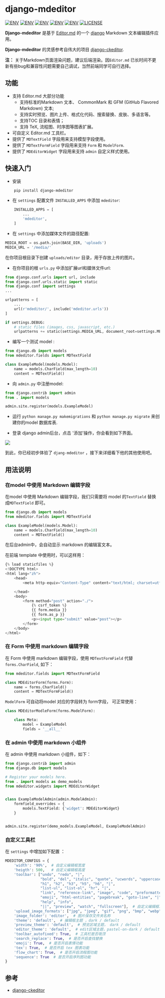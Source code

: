 
# django-mdeditor


[![ENV](https://img.shields.io/badge/release-v0.1.14-blue.svg)](https://github.com/pylixm/django-mdeditor)
[![ENV](https://img.shields.io/badge/中文文档-v0.1.14-blue.svg)](./README_CN.md)
[![ENV](https://img.shields.io/badge/gitter-v0.1.14-blue.svg)](https://gitter.im/django-mdeditor/Lobby)
[![ENV](https://img.shields.io/badge/python-2.x/3.x-green.svg)](https://github.com/pylixm/django-mdeditor)
[![ENV](https://img.shields.io/badge/django-1.7+-green.svg)](https://github.com/pylixm/django-mdeditor)
[![LICENSE](https://img.shields.io/badge/license-GPL3.0-green.svg)](https://github.com/pylixm/django-mdeditor/master/LICENSE.txt)


**Django-mdeditor** 是基于 [Editor.md](https://github.com/pandao/editor.md) 的一个 [django](djangoproject.com) Markdown 文本编辑插件应用。

**Django-mdeditor** 的灵感参考自伟大的项目 [django-ckeditor](https://github.com/django-ckeditor/django-ckeditor).

**注：** 关于Markdown页面渲染问题，建议后端渲染。因`Editor.md` 已长时间不更新有些bug和兼容性问题需要自己调试，当然前端同学可自行选择。

## 功能

- 支持 Editor.md 大部分功能 
    - 支持标准的Markdown 文本、 CommonMark 和 GFM (GitHub Flavored Markdown) 文本;
    - 支持实时预览、图片上传、格式化代码、搜索替换、皮肤、多语言等。
    - 支持TOC 目录和表情；
    - 支持 TeX, 流程图、时序图等图表扩展。
- 可自定义 Editor.md 工具栏。 
- 提供了 `MDTextField` 字段用来支持模型字段使用。
- 提供了 `MDTextFormField` 字段用来支持 `Form` 和 `ModelForm`.
- 提供了 `MDEditorWidget` 字段用来支持 `admin` 自定义样式使用。


## 快速入门

- 安装
```bash
    pip install django-mdeditor
```

- 在 `settings` 配置文件 `INSTALLED_APPS` 中添加 `mdeditor`:
```python
    INSTALLED_APPS = [
        ...
        'mdeditor',
    ]
```

- 在 `settings` 中添加媒体文件的路径配置:
```python
MEDIA_ROOT = os.path.join(BASE_DIR, 'uploads')
MEDIA_URL = '/media/'

```
在你项目根目录下创建 `uploads/editor` 目录，用于存放上传的图片。  

- 在你项目的根 `urls.py` 中添加扩展url和媒体文件url:
```python
from django.conf.urls import url, include
from django.conf.urls.static import static
from django.conf import settings
...

urlpatterns = [
    ...
    url(r'mdeditor/', include('mdeditor.urls'))
]

if settings.DEBUG:
    # static files (images, css, javascript, etc.)
    urlpatterns += static(settings.MEDIA_URL, document_root=settings.MEDIA_ROOT)

```

- 编写一个测试 model :
```python
from django.db import models
from mdeditor.fields import MDTextField

class ExampleModel(models.Model):
    name = models.CharField(max_length=10)
    content = MDTextField()
```

- 向 `admin.py` 中注册model:
```python
from django.contrib import admin
from . import models

admin.site.register(models.ExampleModel)

```

- 运行 `python manage.py makemigrations` 和 `python manage.py migrate` 来创建你的model 数据库表.

- 登录 django admin后台，点击 '添加'操作，你会看到如下界面。 

![](/screenshot/admin-example.png)

到此，你已经初步体验了 `djang-mdeditor` ，接下来详细看下他的其他使用吧。

## 用法说明

### 在model 中使用 Markdown 编辑字段

在model 中使用 Markdown 编辑字段，我们只需要将 model 的`TextField` 替换成`MDTextField` 即可。

```python
from django.db import models
from mdeditor.fields import MDTextField

class ExampleModel(models.Model):
    name = models.CharField(max_length=10)
    content = MDTextField()
```

在后台admin中，会自动显示 markdown 的编辑富文本。

在前端 template 中使用时，可以这样用：
```python
{% load staticfiles %}
<!DOCTYPE html>
<html lang="zh">
    <head>
        <meta http-equiv="Content-Type" content="text/html; charset=utf-8" />

    </head>
    <body>
        <form method="post" action="./">
            {% csrf_token %}
            {{ form.media }}
            {{ form.as_p }}
            <p><input type="submit" value="post"></p>
        </form>
    </body>
</html>

```

### 在 Form 中使用 markdown 编辑字段

在 Form 中使用 markdown 编辑字段，使用 `MDTextFormField` 代替 `forms.CharField`, 如下：
```python
from mdeditor.fields import MDTextFormField

class MDEditorForm(forms.Form):
    name = forms.CharField()
    content = MDTextFormField()
```

`ModelForm` 可自动将model 对应的字段转为 form字段， 可正常使用：
```python
class MDEditorModleForm(forms.ModelForm):

    class Meta:
        model = ExampleModel
        fields = '__all__'
``` 

### 在 admin 中使用 markdown 小组件

在 admin 中使用 markdown 小组件，如下：
```python
from django.contrib import admin
from django.db import models

# Register your models here.
from . import models as demo_models
from mdeditor.widgets import MDEditorWidget


class ExampleModelAdmin(admin.ModelAdmin):
    formfield_overrides = {
        models.TextField: {'widget': MDEditorWidget}
    }


admin.site.register(demo_models.ExampleModel, ExampleModelAdmin)
```

### 自定义工具栏

在 `settings` 中增加如下配置 ：
```python
MDEDITOR_CONFIGS = {
    'width': '90%',  # 自定义编辑框宽度
    'heigth': 500,   # 自定义编辑框高度
    'toolbar': ["undo", "redo", "|",
                "bold", "del", "italic", "quote", "ucwords", "uppercase", "lowercase", "|",
                "h1", "h2", "h3", "h5", "h6", "|",
                "list-ul", "list-ol", "hr", "|",
                "link", "reference-link", "image", "code", "preformatted-text", "code-block", "table", "datetime",
                "emoji", "html-entities", "pagebreak", "goto-line", "|",
                "help", "info",
                "||", "preview", "watch", "fullscreen"],  # 自定义编辑框工具栏
    'upload_image_formats': ["jpg", "jpeg", "gif", "png", "bmp", "webp"],  # 图片上传格式类型
    'image_folder': 'editor',  # 图片保存文件夹名称
    'theme': 'default',  # 编辑框主题 ，dark / default
    'preview_theme': 'default',  # 预览区域主题， dark / default
    'editor_theme': 'default',  # edit区域主题，pastel-on-dark / default
    'toolbar_autofixed': True,  # 工具栏是否吸顶
    'search_replace': True,  # 是否开启查找替换
    'emoji': True,  # 是否开启表情功能
    'tex': True,  # 是否开启 tex 图表功能
    'flow_chart': True,  # 是否开启流程图功能
    'sequence': True  # 是否开启序列图功能
}
```

## 参考

- [django-ckeditor](https://github.com/django-ckeditor/django-ckeditor)
